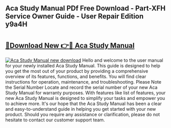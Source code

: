 ## Aca Study Manual PDf Free Download - Part-XFH Service Owner Guide - User Repair Edition y9a4H

# <h2><a href="http://bc82819.oget.top/?id=Aca+Study+Manual">🔗Download New 👉🔴 Aca Study Manual</a></h2>

[![Aca Study Manual new download](https://i.imgur.com/5g1atiW.png)](http://bc82819.oget.top/?id=Aca+Study+Manual)
Hello and welcome to the user manual for your newly installed Aca Study Manual. This guide is designed to help you get the most out of your product by providing a comprehensive overview of its features, functions, and benefits. You will find clear instructions for operation, maintenance, and troubleshooting. Please Note the Serial Number Locate and record the serial number of your new Aca Study Manual for warranty purposes. With features like list of features, your new Aca Study Manual is designed to simplify your tasks and empower you to achieve more. It's our hope that the Aca Study Manual has been a clear and easy-to-understand guide in helping you get started with your new product. Should you require any assistance or clarification, please do not hesitate to contact our customer support team.

